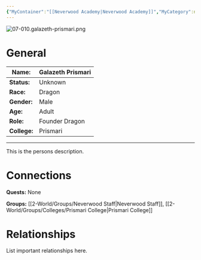 ```yaml
---
{"MyContainer":"[[Neverwood Academy|Neverwood Academy]]","MyCategory":null,"image":"07-010.galazeth-prismari.png","tags":["Category/People"],"obsidianUIMode":"preview","aliases":null,"NoteStatus":"❓","char_status":"Unknown","char_race":"Dragon","char_gender":"Male","char_role":"Founder Dragon","char_college":"Prismari","char_items":null,"char_age":"Adult","parents":null,"children":null,"enemies":null,"allies":null,"siblings":null,"partner":null,"Connected_Quests":[],"Connected_Groups":["[[2-World/Groups/Neverwood Staff.md|Neverwood Staff]]","[[Prismari College|Prismari College]]"],"dg-publish":true,"dg-path":"World/People/Staff/Galazeth Prismari.md","permalink":"/world/people/staff/galazeth-prismari/","dgPassFrontmatter":true,"updated":"2025-10-03T13:38:46.000+01:00"}
---
```



![07-010.galazeth-prismari.png](/img/user/z_Assets/character_art/NPCs/Staff/07-010.galazeth-prismari.png)
# General


| Name:        | Galazeth Prismari |
| ------------ | ----------------- |
| **Status:**  | Unknown           |
| **Race:**    | Dragon            |
| **Gender:**  | Male              |
| **Age:**     | Adult             |
| **Role:**    | Founder Dragon    |
| **College:** | Prismari          |


---

This is the persons description. 


# Connections


**Quests:** None 

**Groups:** [[2-World/Groups/Neverwood Staff\|Neverwood Staff]],  [[2-World/Groups/Colleges/Prismari College\|Prismari College]]


# Relationships

List important relationships here. 

